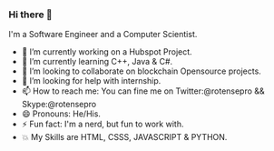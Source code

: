 ### Hi there 👋

I'm a Software Engineer and a Computer Scientist.

- 🔭 I’m currently working on a Hubspot Project.
- 🌱 I’m currently learning C++, Java & C#.
- 👯 I’m looking to collaborate on blockchain Opensource projects.
- 🤔 I’m looking for help with internship.
- 📫 How to reach me:  You can fine me on Twitter:@rotensepro && Skype:@rotensepro
- 😄 Pronouns: He/His.
- ⚡ Fun fact: I'm a nerd, but fun to work with.
- 💥 My Skills are HTML, CSSS, JAVASCRIPT & PYTHON.
